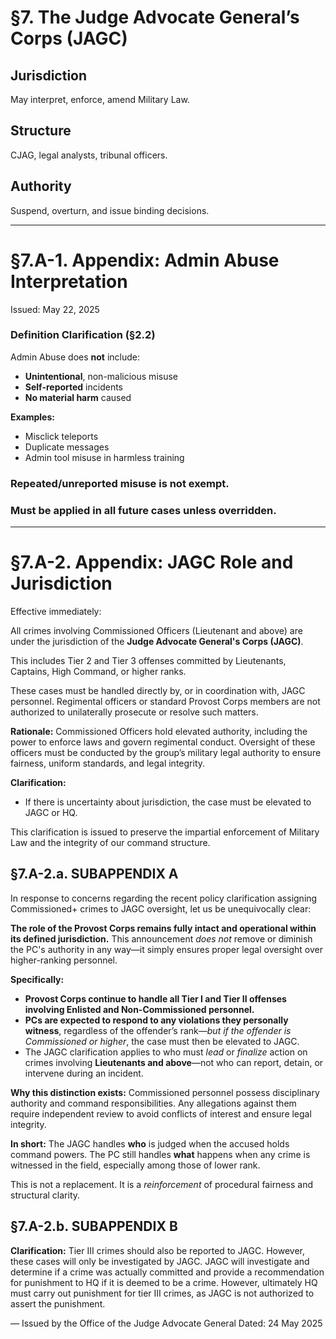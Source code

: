 # §7. The Judge Advocate General’s Corps (JAGC)

## Jurisdiction
May interpret, enforce, amend Military Law.

## Structure
CJAG, legal analysts, tribunal officers.

## Authority
Suspend, overturn, and issue binding decisions.

---

# §7.A-1. Appendix: Admin Abuse Interpretation

Issued: May 22, 2025

### Definition Clarification (§2.2)
Admin Abuse does **not** include:
- **Unintentional**, non-malicious misuse
- **Self-reported** incidents
- **No material harm** caused

**Examples:**
- Misclick teleports
- Duplicate messages
- Admin tool misuse in harmless training

### Repeated/unreported misuse is **not** exempt.

### Must be applied in all future cases unless overridden.

---

# §7.A-2. Appendix: JAGC Role and Jurisdiction

Effective immediately:

All crimes involving Commissioned Officers (Lieutenant and above) are under the jurisdiction of the **Judge Advocate General's Corps (JAGC)**.

This includes Tier 2 and Tier 3 offenses committed by Lieutenants, Captains, High Command, or higher ranks.

These cases must be handled directly by, or in coordination with, JAGC personnel. Regimental officers or standard Provost Corps members are not authorized to unilaterally prosecute or resolve such matters.

**Rationale:**
Commissioned Officers hold elevated authority, including the power to enforce laws and govern regimental conduct. Oversight of these officers must be conducted by the group’s military legal authority to ensure fairness, uniform standards, and legal integrity.

**Clarification:**

* If there is uncertainty about jurisdiction, the case must be elevated to JAGC or HQ.

This clarification is issued to preserve the impartial enforcement of Military Law and the integrity of our command structure.

## §7.A-2.a. SUBAPPENDIX A

In response to concerns regarding the recent policy clarification assigning Commissioned+ crimes to JAGC oversight, let us be unequivocally clear:

**The role of the Provost Corps remains fully intact and operational within its defined jurisdiction.** This announcement *does not* remove or diminish the PC's authority in any way—it simply ensures proper legal oversight over higher-ranking personnel.

**Specifically:**

* **Provost Corps continue to handle all Tier I and Tier II offenses involving Enlisted and Non-Commissioned personnel.**
* **PCs are expected to respond to any violations they personally witness**, regardless of the offender’s rank—*but if the offender is Commissioned or higher*, the case must then be elevated to JAGC.
* The JAGC clarification applies to who must *lead* or *finalize* action on crimes involving **Lieutenants and above**—not who can report, detain, or intervene during an incident.

**Why this distinction exists:**
Commissioned personnel possess disciplinary authority and command responsibilities. Any allegations against them require independent review to avoid conflicts of interest and ensure legal integrity.

**In short:**
The JAGC handles **who** is judged when the accused holds command powers. The PC still handles **what** happens when any crime is witnessed in the field, especially among those of lower rank.

This is not a replacement. It is a *reinforcement* of procedural fairness and structural clarity.

## §7.A-2.b. SUBAPPENDIX B

**Clarification:** Tier III crimes should also be reported to JAGC. However, these cases will only be investigated by JAGC. JAGC will investigate and determine if a crime was actually committed and provide a recommendation for punishment to HQ if it is deemed to be a crime. However, ultimately HQ must carry out punishment for tier III crimes, as JAGC is not authorized to assert the punishment.

— Issued by the Office of the Judge Advocate General
Dated: 24 May 2025